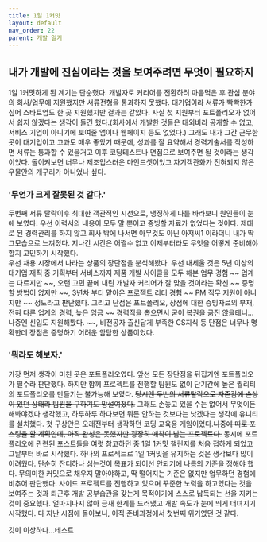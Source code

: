 ```yaml
---
title: 1일 1커밋
layout: default
nav_order: 22
parent: 개발 일기
---
```


## 내가 개발에 진심이라는 것을 보여주려면 무엇이 필요하지   
   
   
1일 1커밋하게 된 계기는 단순했다. 개발자로 커리어를 전환하려 마음먹은 후 관심 분야의 회사/업무에 지원했지만 서류전형을 통과하지 못했다. 대기업이라 서류가 빡빡한가 싶어 스타트업도 한 곳 지원했지만 결과는 같았다. 사실 첫 지원부터 포트폴리오가 없어서 쉽지 않겠다는 생각이 들긴 했다.(회사에서 개발한 것들은 대외비라 공개할 수 없고, 서비스 기업이 아니기에 보여줄 앱이나 웹페이지 등도 없었다.) 그래도 내가 그간 근무한 곳이 대기업이고 고과도 매우 좋았기 때문에, 성과를 잘 요약해서 경력기술서를 작성하면 서류는 통과할 수 있을거고 이후 코딩테스트나 면접으로 보여주면 될 것이라는 생각이었다. 돌이켜보면 너무나 제조업스러운 마인드셋이었고 자기객관화가 전혀되지 않은 우물안의 개구리가 아니었나 싶다.   
   
### '무언가 크게 잘못된 것 같다.'   
   
   
두번째 서류 탈락이후 최대한 객관적인 시선으로, 냉정하게 나를 바라보니 원인들이 눈에 보였다. 우선 이력서의 내용이 모두 말 뿐이고 증빙할 자료가 없었다는 것이다. 제대로 된 경력관리를 하지 않고 회사 밖에 나서면 아무것도 아닌 아저씨1 이라더니 내가 딱 그모습으로 느껴졌다. 지나간 시간은 어쩔수 없고 이제부터라도 무엇을 어떻게 준비해야 할지 고민하기 시작했다.   
우선 채용 시장에서 나라는 상품의 장단점을 분석해봤다. 우선 내세울 것은 5년 이상의 대기업 재직 중 기획부터 서비스까지 제품 개발 사이클을 모두 해본 업무 경험 ~~ 업계는 다르지만 ~~, 오랜 고민 끝에 내린 개발자 커리어가 잘 맞을 것이라는 확신 ~~ 증명할 방법이 없지만 ~~, 3년차 부터 맡아온 프로젝트 리더 경험 ~~ PM 직무 지원이 아니지만 ~~ 정도라고 판단했다. 그리고 단점은 포트폴리오, 장점에 대한 증빙자료의 부재, 전혀 다른 업계의 경력, 높은 임금 ~~ 경력직을 뽑으면서 굳이 복권을 긁진 않을테니... 나중엔 신입도 지원해봤다. ~~, 비전공자 출신답게 부족한 CS지식 등 단점은 너무나 명확한데 장점은 증명하기 어려운 암담한 상품이었다.   
   
### '뭐라도 해보자.'
   

가장 먼저 생각이 미친 곳은 포트폴리오였다. 앞선 모든 장단점을 뒤집기엔 포트폴리오가 필수라 판단했다. 하지만 함께 프로젝트를 진행할 팀원도 없이 단기간에 높은 퀄리티의 포트폴리오를 만들기는 불가능해 보였다. ~~당시엔 두번의 서류탈락으로 자존감에 손상이 있던 상태라 팀원을 구하기도 망설여졌다.~~ 그래도 손놓고 있을 수는 없어서 무엇이든 해봐야겠다 생각했고, 하루하루 하다보면 뭐든 안하는 것보다는 낫겠다는 생각에 유니티를 설치했다. 첫 구상안은 오래전부터 생각하던 코딩 교육용 게임이었다.~~나중에 따로 포스팅을 할 계획인데, 아직 완성은 못했지만 굉장히 애착이 남는 프로젝트다.~~ 동시에 포트폴리오에 관련된 포스트들을 여럿 참고하던 중 1일 1커밋 챌린지를 처음 접하게 되었고 그날부터 바로 시작했다. 하나의 프로젝트로 1일 1커밋을 유지하는 것은 생각보다 많이 어려웠다. 단순히 잔디하나 심는것이 목표가 되어선 안되기에 나름의 기준을 정해야 했다. 무의미한 커밋으로 채우지 말아야하고, 딱 떨어지는 기준은 없지만 업무하던 경험에 비추어 판단했다. 사이드 프로젝트를 진행하고 있으며 꾸준한 노력을 하고있다는 것을 보여주는 것과 퇴근후 개발 공부습관을 갖는게 목적이기에 스스로 납득되는 선을 지키는 것이 중요했다.  얼마지나지 않아 금새 한계를 드러냈고 개발 속도가 눈에 띄게 더뎌지기 시작했다. 다 지난 시점에 돌아보니, 이직 준비과정에서 첫번째 위기였던 것 같다. 

깃이 이상하다...테스트